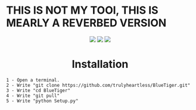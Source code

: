 <h1>THIS IS NOT MY TOOl, THIS IS MEARLY A REVERBED VERSION</h1>

<p align="center">
  <img src="https://img.shields.io/github/stars/trulyheartless/BlueTiger?style=flat&label=Stars&color=72bcd4">
  <img src="https://img.shields.io/github/repo-size/trulyheartless/BlueTiger?label=Size&color=72bcd4">
  <img src="https://img.shields.io/github/languages/top/trulyheartless/BlueTiger?color=72bcd4">
</p>
<h1 align="center">Installation</h1>

<p>

```
1 - Open a terminal.
2 - Write "git clone https://github.com/trulyheartless/BlueTiger.git"
3 - Write "cd BlueTiger"
4 - Write "git pull"
5 - Write "python Setup.py"
```
<br><br>
</p>
